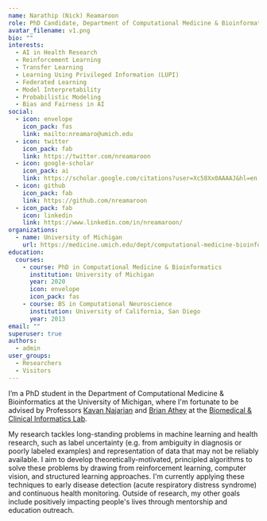 ```yaml
---
name: Narathip (Nick) Reamaroon
role: PhD Candidate, Department of Computational Medicine & Bioinformatics
avatar_filename: v1.png
bio: ""
interests:
  - AI in Health Research
  - Reinforcement Learning
  - Transfer Learning
  - Learning Using Privileged Information (LUPI)
  - Federated Learning
  - Model Interpretability
  - Probabilistic Modeling
  - Bias and Fairness in AI
social:
  - icon: envelope
    icon_pack: fas
    link: mailto:nreamaro@umich.edu
  - icon: twitter
    icon_pack: fab
    link: https://twitter.com/nreamaroon
  - icon: google-scholar
    icon_pack: ai
    link: https://scholar.google.com/citations?user=Xc58Xx0AAAAJ&hl=en
  - icon: github
    icon_pack: fab
    link: https://github.com/nreamaroon
  - icon_pack: fab
    icon: linkedin
    link: https://www.linkedin.com/in/nreamaroon/
organizations:
  - name: University of Michigan
    url: https://medicine.umich.edu/dept/computational-medicine-bioinformatics
education:
  courses:
    - course: PhD in Computational Medicine & Bioinformatics
      institution: University of Michigan
      year: 2020
      icon: envelope
      icon_pack: fas
    - course: BS in Computational Neuroscience
      institution: University of California, San Diego
      year: 2013
email: ""
superuser: true
authors:
  - admin
user_groups:
  - Researchers
  - Visitors
---
```

I’m a PhD student in the Department of Computational Medicine & Bioinformatics at the University of Michigan, where I'm fortunate to be advised by Professors [Kavan Najarian](https://medicine.umich.edu/dept/dcmb/kayvan-najarian-phd) and [Brian Athey](https://medicine.umich.edu/dept/dcmb/brian-d-athey-phd) at the [Biomedical & Clinical Informatics Lab](http://najarianlab.ccmb.med.umich.edu). 

My research tackles long-standing problems in machine learning and health research, such as label uncertainty (e.g. from ambiguity in diagnosis or poorly labeled examples) and representation of data that may not be reliably available. I aim to develop theoretically-motivated, principled algorithms to solve these problems by drawing from reinforcement learning, computer vision, and structured learning approaches. I'm currently applying these techniques to early disease detection (acute respiratory distress syndrome) and continuous health monitoring. Outside of research, my other goals include positively impacting people's lives through mentorship and education outreach. 